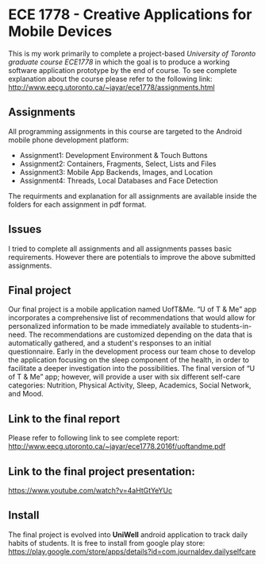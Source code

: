 # ECE 1778 - Creative Applications for Mobile Devices
This is my work primarily to complete a project-based _University of Toronto graduate course ECE1778_ in which the goal is to produce a working software application prototype by the end of course.
To see complete explanation about the course please refer to the following link:
http://www.eecg.utoronto.ca/~jayar/ece1778/assignments.html

## Assignments
All programming assignments in this course are targeted to the Android mobile phone development platform:
- Assignment1: Development Environment & Touch Buttons
- Assignment2: Containers, Fragments, Select, Lists and Files
- Assignment3: Mobile App Backends, Images, and Location
- Assignment4: Threads, Local Databases and Face Detection

The requirments and explanation for all assignments are available inside the folders for each assignment in pdf format.

## Issues
I tried to complete all assignments and all assignments passes basic requirements. However there are potentials to improve the above submitted assignments.
 

## Final project
Our final project is a mobile application named UofT&Me. “U of T & Me” app incorporates a comprehensive list of recommendations that would allow for personalized information to be made immediately available to students-in-need. The recommendations are customized depending on the data that is automatically gathered, and a student's responses to an initial questionnaire. Early in the development process our team chose to develop the application focusing on the sleep component of the health, in order to facilitate a deeper investigation into the possibilities. The final version of “U of T & Me” app; however, will provide a user with six different self-care categories: Nutrition, Physical Activity, Sleep, Academics, Social Network, and Mood.

## Link to the final report
Please refer to following link to see complete report:
http://www.eecg.utoronto.ca/~jayar/ece1778.2016f/uoftandme.pdf

## Link to the final project presentation:
https://www.youtube.com/watch?v=4aHtGtYeYUc

## Install
The final project is evolved into **UniWell** android application to track daily habits of students. It is free to install from google play store:
https://play.google.com/store/apps/details?id=com.journaldev.dailyselfcare
